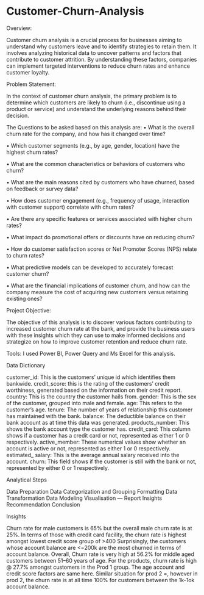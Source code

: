 # Customer-Churn-Analysis
Overview:

Customer churn analysis is a crucial process for businesses aiming to understand why customers leave and to identify strategies to retain them. It involves analyzing historical data to uncover patterns and factors that contribute to customer attrition. By understanding these factors, companies can implement targeted interventions to reduce churn rates and enhance customer loyalty.

Problem Statement:

In the context of customer churn analysis, the primary problem is to determine which customers are likely to churn (i.e., discontinue using a product or service) and understand the underlying reasons behind their decision.

The Questions to be asked based on this analysis are:
•  What is the overall churn rate for the company, and how has it changed over time?

•  Which customer segments (e.g., by age, gender, location) have the highest churn rates?

•  What are the common characteristics or behaviors of customers who churn?

•  What are the main reasons cited by customers who have churned, based on feedback or survey data?

•  How does customer engagement (e.g., frequency of usage, interaction with customer support) correlate with churn rates?

•  Are there any specific features or services associated with higher churn rates?

•  What impact do promotional offers or discounts have on reducing churn?

•  How do customer satisfaction scores or Net Promoter Scores (NPS) relate to churn rates?

•  What predictive models can be developed to accurately forecast customer churn?

•  What are the financial implications of customer churn, and how can the company measure the cost of acquiring new customers versus retaining existing ones?

Project Objective:

The objective of this analysis is to discover various factors contributing to increased customer churn rate at the bank, and provide the business users with these insights which they can use to make informed decisions and strategize on how to improve customer retention and reduce churn rate.

Tools: I used Power BI, Power Query and Ms Excel for this analysis.

Data Dictionary

customer_id: This is the customers’ unique id which identifies them bankwide.
credit_score: this is the rating of the customers’ credit worthiness, generated based on the information on their credit report.
country: This is the country the customer hails from.
gender: This is the sex of the customer, grouped into male and female.
age: This refers to the customer’s age.
tenure: The number of years of relationship this customer has maintained with the bank.
balance: The deductible balance on their bank account as at time this data was generated.
products_number: This shows the bank account type the customer has.
credit_card: This column shows if a customer has a credit card or not, represented as either 1 or 0 respectively.
active_member: These numerical values show whether an account is active or not, represented as either 1 or 0 respectively.
estimated_ salary: This is the average annual salary received into the account.
churn: This field shows if the customer is still with the bank or not, represented by either 0 or 1 respectively.

Analytical Steps

Data Preparation
Data Categorization and Grouping
Formatting
Data Transformation
Data Modeling
Visualisation — Report
Insights
Recommendation
Conclusion

Insights

Churn rate for male customers is 65% but the overall male churn rate is at 25%.
In terms of those with credit card facility, the churn rate is highest amongst lowest credit score group of >400
Surprisingly, the customers whose account balance are <=200k are the most churned in terms of account balance.
Overall, Churn rate is very high at 56.2% for middle aged customers between 51–60 years of age.
For the products, churn rate is high @ 27.7% amongst customers in the Prod 1 group. The age account and credit score factors are same here. Similar situation for prod 2 =, however in prod 2, the churn rate is at all time 100% for customers between the 1k-1ok account balance.
